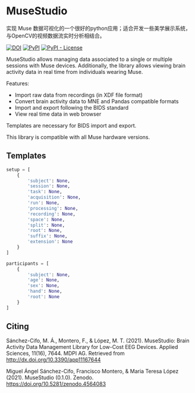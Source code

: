 # MuseStudio
实现 Muse 数据可视化的一个很好的python应用；适合开发一些美学展示系统，与OpenCV的视频数据流实时分析相结合。



[![DOI](https://zenodo.org/badge/334904649.svg)](https://zenodo.org/badge/latestdoi/334904649)
[![PyPI](https://img.shields.io/pypi/v/musestudio)](https://pypi.org/project/musestudio/)
[![PyPI - License](https://img.shields.io/pypi/l/musestudio)](https://github.com/miguelascifo/MuseStudio/blob/main/LICENSE)

MuseStudio allows managing data associated to a single or multiple sessions with Muse devices. Additionally, the library allows viewing brain activity data in real time from individuals wearing Muse.

Features:
* Import raw data from recordings (in XDF file format)
* Convert brain activity data to MNE and Pandas compatible formats
* Import and export following the BIDS standard
* View real time data in web browser

Templates are necessary for BIDS import and export.

This library is compatible with all Muse hardware versions.

## Templates
```python
setup = [
    {
        'subject': None,
        'session': None,
        'task': None,
        'acquisition': None,
        'run': None,
        'processing': None,
        'recording': None,
        'space': None,
        'split': None,
        'root': None,
        'suffix': None,
        'extension': None
    }
]

participants = [
    {
        'subject': None,
        'age': None,
        'sex': None,
        'hand': None,
        'root': None
    }
]
```

## Citing
Sánchez-Cifo, M. Á., Montero, F., & López, M. T. (2021). MuseStudio: Brain Activity Data Management Library for Low-Cost EEG Devices. Applied Sciences, 11(16), 7644. MDPI AG. Retrieved from http://dx.doi.org/10.3390/app11167644

Miguel Ángel Sánchez-Cifo, Francisco Montero, & Maria Teresa López (2021). MuseStudio (0.1.0). Zenodo. https://doi.org/10.5281/zenodo.4564083
